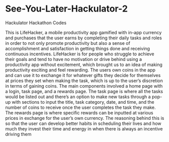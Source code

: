 # See-You-Later-Hackulator-2
Hackulator Hackathon Codes 

This is LifeHacker, a mobile productivity app gamified with in-app currency and purchases that the user earns by completing their daily tasks and roles in order to not only promote productivity but also a sense of accomplishment and satisfaction in getting things done and receiving continuous incentives. LifeHacker is for people who struggle to achieve their goals and tend to have no motivation or drive behind using a productivity app without excitement, which brought us to an idea of making productivity exciting and feel rewarding. The users own coins in the app and can use it to exchange it for whatever gifts they decide for themselves at prices they set when making the task, which is up to the user’s discretion in terms of gaining coins. The main components involved a home page with a login, task page, and a rewards page. The task page is where all the tasks would be listed out and there’s an option to make new tasks through a pop-up with sections to input the title, task category, date, and time, and the number of coins to receive once the user completes the task they make. The rewards page is where specific rewards can be inputted at various prices in exchange for the user’s own currency. The reasoning behind this is so that the user can develop better habits in scheduling their lives and how much they invest their time and energy in when there is always an incentive driving them
